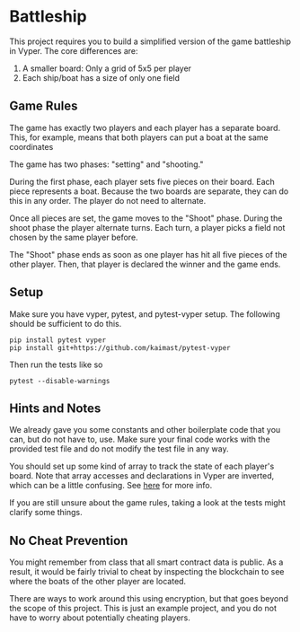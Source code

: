 # Battleship

This project requires you to build a simplified version of the game battleship in Vyper.
The core differences are:
1. A smaller board: Only a grid of 5x5 per player
2. Each ship/boat has a size of only one field

## Game Rules
The game has exactly two players and each player has a separate board.
This, for example, means that both players can put a boat at the same coordinates

The game has two phases: "setting" and "shooting."

During the first phase, each player sets five pieces on their board.
Each piece represents a boat.
Because the two boards are separate, they can do this in any order.
The player do not need to alternate.

Once all pieces are set, the game moves to the "Shoot" phase.
During the shoot phase the player alternate turns.
Each turn, a player picks a field not chosen by the same player before.

The "Shoot" phase ends as soon as one player has hit all five pieces of the other player.
Then, that player is declared the winner and the game ends.

## Setup
Make sure you have vyper, pytest, and pytest-vyper setup.
The following should be sufficient to do this.

```
pip install pytest vyper
pip install git+https://github.com/kaimast/pytest-vyper
```

Then run the tests like so
```
pytest --disable-warnings
```

## Hints and Notes
We already gave you some constants and other boilerplate code that you can, but do not have to, use.
Make sure your final code works with the provided test file and do not modify the test file in any way.

You should set up some kind of array to track the state of each player's board.
Note that array accesses and declarations in Vyper are inverted, which can be a little confusing.
See [here](https://docs.vyperlang.org/en/stable/types.html?highlight=list#fixed-size-lists) for more info.

If you are still unsure about the game rules, taking a look at the tests might clarify some things.

## No Cheat Prevention
You might remember from class that all smart contract data is public.
As a result, it would be fairly trivial to cheat by inspecting the blockchain to see where the boats of the other player are located.

There are ways to work around this using encryption, but that goes beyond the scope of this project.
This is just an example project, and you do not have to worry about potentially cheating players.
